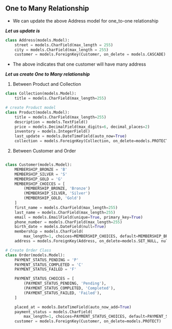 ## One to Many Relationship

- We can update the above Address model for one_to-one relationship

___Let us update is___

```python
class Address(models.Model):
    street = models.CharField(max_length = 255)
    city = models.CharField(max_length = 255)
    customer = models.ForeignKey(Customer, on_delete = models.CASCADE)
```

- The above indicates that one customer will have many address

___Let us create One to Many relationship___ 

1. Between Product and Collection

```python
class Collection(models.Model):
    title = models.CharField(max_length=255)

# create Product model
class Product(models.Model):
    title = models.CharField(max_length=255)
    description = models.TextField()
    price = models.DecimalField(max_digits=6, decimal_places=2)
    inventory = models.IntegerField()
    last_update = models.DateTimeField(auto_now=True)
    collection = models.ForeignKey(Collection, on_delete=models.PROTECT)
```
2. Between Customer and Order

```python

class Customer(models.Model):
    MEMBERSHIP_BRONZE = 'B'
    MEMBERSHIP_SILVER = 'S'
    MEMBERSHIP_GOLD = 'G'
    MEMBERSHIP_CHOICES = [
        (MEMBERSHIP_BRONZE, 'Bronze')
        (MEMBERSHIP_SILVER, 'Silver')
        (MEMBERSHIP_GOLD, 'Gold')
    ]
    first_name = models.CharField(max_length=255)
    last_name = models.CharField(max_length=255)
    email = models.EmailField(unique=True, primary_key=True)
    phone_number = models.CharField(max_length=255)
    birth_date = models.DateField(null=True)
    membership = models.CharField(
        max_length=1, choices=MEMBERSHIP_CHOICES, default=MEMBERSHIP_BRONZE)
    address = models.ForeignKey(Address, on_delete=models.SET_NULL, null=True)

# Create Order Class
class Order(models.Model):
    PAYMENT_STATUS_PENDING = 'P'
    PAYMENT_STATUS_COMPLETED = 'C'
    PAYMENT_STATUS_FAILED = 'F'

    PAYMENT_STATUS_CHOICES = [
        (PAYMENT_STATUS_PENDING, 'Pending'),
        (PAYMENT_STATUS_COMPLETED, 'Completed'),
        (PAYMENT_STATUS_FAILED, 'Failed'),
    ]

    placed_at = models.DateTimeField(auto_now_add=True)
    payment_status = models.CharField(
        max_length=1, choices=PAYMENT_STATUS_CHOICES, default=PAYMENT_STATUS_PENDING)
    customer = models.ForeignKey(Customer, on_delete=models.PROTECT)

```

